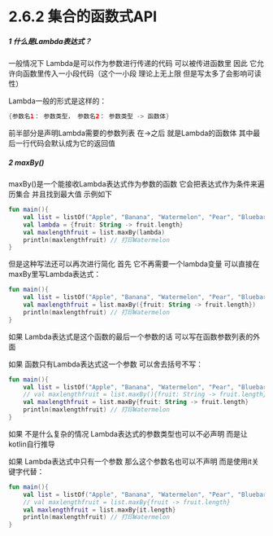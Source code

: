 # 2.6.2 集合的函数式API

##### 1 什么是Lambda表达式？

一般情况下 Lambda是可以作为参数进行传递的代码 可以被传进函数里 因此 它允许向函数里传入一小段代码（这个一小段 理论上无上限 但是写太多了会影响可读性）

Lambda一般的形式是这样的：

```kotlin
{参数名1： 参数类型， 参数名2： 参数类型 -> 函数体}
```

前半部分是声明Lambda需要的参数列表 在->之后 就是Lambda的函数体 其中最后一行代码会默认成为它的返回值

##### 2 maxBy()

maxBy()是一个能接收Lambda表达式作为参数的函数 它会把表达式作为条件来遍历集合 并且找到最大值 示例如下

```kotlin
fun main(){
    val list = listOf("Apple", "Banana", "Watermelon", "Pear", "Bluebarry")
    val lambda = {fruit: String -> fruit.length}
    val maxlengthfruit = list.maxBy(lambda)
    println(maxlengthfruit) // 打印Watermelon
}
```

但是这种写法还可以再次进行简化 首先 它不再需要一个lambda变量 可以直接在maxBy里写Lambda表达式：

```kotlin
fun main(){
    val list = listOf("Apple", "Banana", "Watermelon", "Pear", "Bluebarry")
    val maxlengthfruit = list.maxBy({fruit: String -> fruit.length})
    println(maxlengthfruit) // 打印Watermelon
}
```

如果 Lambda表达式是这个函数的最后一个参数的话 可以写在函数参数列表的外面 

如果 函数只有Lambda表达式这一个参数 可以舍去括号不写：

```kotlin
fun main(){
    val list = listOf("Apple", "Banana", "Watermelon", "Pear", "Bluebarry")
    // val maxlengthfruit = list.maxBy(){fruit: String -> fruit.length}
    val maxlengthfruit = list.maxBy{fruit: String -> fruit.length}
    println(maxlengthfruit) // 打印Watermelon
}
```

如果 不是什么复杂的情况 Lambda表达式的参数类型也可以不必声明 而是让kotlin自行推导

如果 Lambda表达式中只有一个参数 那么这个参数名也可以不声明 而是使用it关键字代替：

```kotlin
fun main(){
    val list = listOf("Apple", "Banana", "Watermelon", "Pear", "Bluebarry")
    // val maxlengthfruit = list.maxBy{fruit -> fruit.length}
    val maxlengthfruit = list.maxBy{it.length}
    println(maxlengthfruit) // 打印Watermelon
}
```

